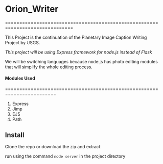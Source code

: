 # Orion_Writer
==============================================================================

This Project is the continuation of the Planetary Image Caption Writing Project by USGS. 

*This project will be using Express framework for node.js instead of Flask*

We will be switching languages because node.js has photo editing modules that will simplify the whole editing process. 

#### Modules Used
========================================================================

1. Express
2. Jimp
3. EJS
4. Path


## Install
Clone the repo or download the zip and extract

run using the command `node server` in the project directory
